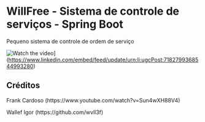 <h1>WillFree - Sistema de controle de serviços - Spring Boot</h1>
<p>Pequeno sistema de controle de ordem de serviço</p>

![Watch the video](https://i.sstatic.net/Vp2cE.png)](https://www.linkedin.com/embed/feed/update/urn:li:ugcPost:7182799368544993280)

<h2>Créditos</h2>
<p>Frank Cardoso (https://www.youtube.com/watch?v=Sun4wXH88V4)</p>
<p>Wallef Igor (https://github.com/wvll3f)</p>
